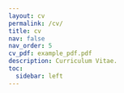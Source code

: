 ```yaml
---
layout: cv
permalink: /cv/
title: cv
nav: false
nav_order: 5
cv_pdf: example_pdf.pdf
description: Curriculum Vitae.
toc:
  sidebar: left
---
```

